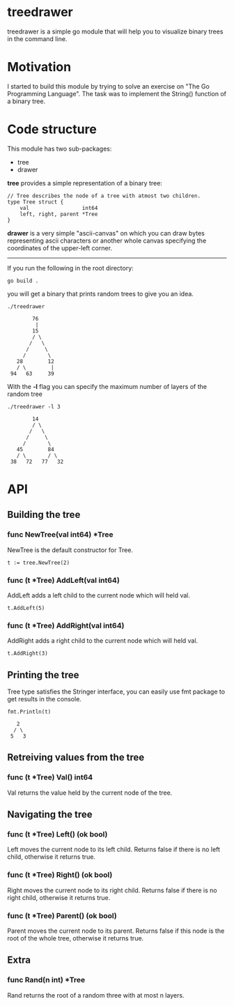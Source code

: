 # treedrawer
treedrawer is a simple go module that will help you to visualize binary trees in the command line.
# Motivation
I started to build this module by trying to solve an exercise on "The Go Programming Language". The task was to implement the String() function of a binary tree.
# Code structure
This module has two sub-packages:
* tree
* drawer

**tree** provides a simple representation of a binary tree:
```
// Tree describes the node of a tree with atmost two children.
type Tree struct {
	val                 int64
	left, right, parent *Tree
}
```

**drawer** is a very simple "ascii-canvas" on which you can draw bytes representing ascii characters or another whole canvas specifying the coordinates of the upper-left corner.

---
If you run the following in the root directory:
```
go build .
```

you will get a binary that prints random trees to give you an idea.
```
./treedrawer

        76         
         |         
        15         
        / \        
       /   \       
      /     \      
     /       \     
   28        12    
   / \        |    
 94   63     39    
```

With the **-l** flag you can specify the maximum number of layers of the random tree
```
./treedrawer -l 3

        14         
        / \        
       /   \       
      /     \      
     /       \     
   45        84    
   / \       / \   
 38   72   77   32 
```
# API
## Building the tree
### func NewTree(val int64) *Tree
NewTree is the default constructor for Tree.
```
t := tree.NewTree(2)
```
### func (t *Tree) AddLeft(val int64)
AddLeft adds a left child to the current node which will held val.
```
t.AddLeft(5)
```
### func (t *Tree) AddRight(val int64)
AddRight adds a right child to the current node which will held val.
```
t.AddRight(3)
```
## Printing the tree
Tree type satisfies the Stringer interface, you can easily use fmt package to get results in the console.
```
fmt.Println(t)

   2   
  / \  
 5   3 
```
## Retreiving values from the tree
### func (t *Tree) Val() int64
Val returns the value held by the current node of the tree.
## Navigating the tree
### func (t *Tree) Left() (ok bool)
Left moves the current node to its left child.
Returns false if there is no left child, otherwise it returns true.
### func (t *Tree) Right() (ok bool)
Right moves the current node to its right child.
Returns false if there is no right child, otherwise it returns true.
### func (t *Tree) Parent() (ok bool)
Parent moves the current node to its parent.
Returns false if this node is the root of the whole tree, otherwise it returns true.
## Extra
### func Rand(n int) *Tree
Rand returns the root of a random three with at most n layers.